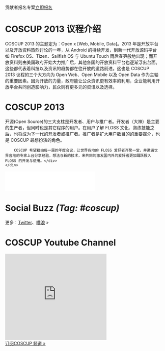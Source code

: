 <div><!--add root div as a workaround of weird makrdown parser-->
  <div id="left">
    <div class="contributor">
      <span class="date">贡献者报名专案</span><span class="call"><a href="http://registrano.com/events/coscup2013-osc-vip?utm_source=coscupweb&utm_medium=middlelinks&utm_campaign=landing" target="_blank">立即报名</a></span>
    </div>
    <div class="register" style="display:none;">
      <span class="date"><em>6</em>月<em>3</em>日开放报名</span><span class="call"><a href="http://registrano.com/events/coscup2013-regist">立即报名</a></span>
    </div>
    <!--news-->
    <div class="news" style="display: none;">
    </div>
    <!--议程-->
    <div class="info">
      <h1>COSCUP 2013 议程介绍</h1>
      <div class="text">
        COSCUP 2013 的主题定为：Open x [Web, Mobile, Data]。2013 年是开放平台以及开放资料热烈讨论的一年，从 Android 的持续开发，到新一代开放源码平台如 Firefox OS、Tizen、Sailfish OS 与 Ubuntu Touch 雨后春笋般地出现；而开放资料则由美国政府开始大力推广后，其他各国的开放资料平台也逐渐浮出台面。这些都代表着科技以及资讯的趋势都在往开放的道路前进。这也是 COSCUP 2013 议程的三个大方向为 Open Web、Open Mobile 以及 Open Data 作为主轴的重要因素。因为开放的力量，政府能让公众资讯更有效率的利用，企业能利用开放平台共同创造影响力，民众则有更多元的资讯以及选择。
      </div>
    </div>
    <!--what is coscup-->
    <div class="whatiscoscup">
      <h1>COSCUP 2013</h1>
      <div class="text">开源(Open Source)的三大支柱是开发者、用户与推广者。开发者（大神）是主要的生产者，但同时也是其它程序的用户。在用户了解 FLOSS 文化、熟练技能之后，也将成为下一代的开发者或推广者。推广者是扩大用户数目的的重要媒介，也是 COSCUP 最想扮演的角色。 

        COSCUP 希望藉由每一届的年度会议，让世界各地的 FLOSS 爱好者齐聚一堂，并邀请世界各地的专家上台分享经验，想法与新的技术，来共同的激发国内外的爱好者更加踊跃投入 FLOSS 的开发与使用。</div>
    </div>
  </div>
  <div id="sidebar2">
    <!--fb-->
    <div class="fb">
      <iframe src="//www.facebook.com/plugins/likebox.php?href=https%3A%2F%2Fwww.facebook.com%2Fcoscup&amp;width=292&amp;height=62&amp;show_faces=false&amp;colorscheme=light&amp;stream=false&amp;border_color&amp;header=false" scrolling="no" frameborder="0" style="border:none; overflow:hidden; width:292px; height:62px;" allowTransparency="true"></iframe>
    </div>
    <!--social Buzz-->
    <div class="socialbuzz">
      <h1>Social Buzz <em>(Tag: #coscup)</em></h1>
      <div id="socialbuzz" class="text"></div>
      <div class="more">更多：<a href="https://search.twitter.com/search?q=coscup+OR+from%3Acoscup">Twitter</a>、<a href="http://www.plurk.com/psearch#q=COSCUP">噗浪</a> »</div>
    </div>
    <!--u tube-->
    <div class="utube">
      <h1>COSCUP Youtube Channel</h1>
      <div class="text"><iframe width="330" height="280" src="http://www.youtube.com/embed/videoseries?list=PLqfib4St70XPyKy32xNrryEW7fC0y_qqA" frameborder="0" allowfullscreen></iframe></div>
      <div class="more"><a href="http://www.youtube.com/user/thecoscup?feature=watch">订阅COSCUP 频道 »</a></div>
    </div>
  </div>
</div>
